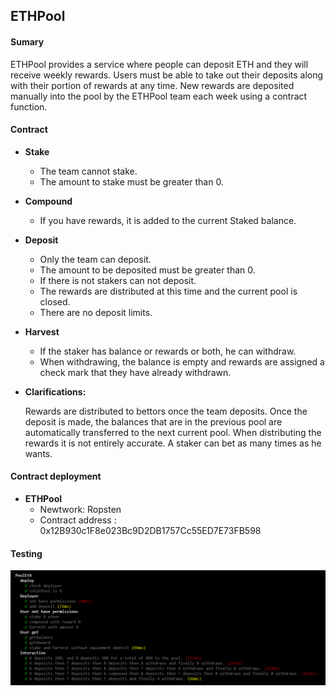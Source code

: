 ## ETHPool

#### Sumary
ETHPool provides a service where people can deposit ETH and they will receive weekly rewards. Users must be able to take out their deposits along with their portion of rewards at any time. New rewards are deposited manually into the pool by the ETHPool team each week using a contract function.

#### Contract

* **Stake**
    * The team cannot stake.
    * The amount to stake must be greater than 0.

* **Compound**
    * If you have rewards, it is added to the current Staked balance.

* **Deposit**
    * Only the team can deposit.
    * The amount to be deposited must be greater than 0.
    * If there is not stakers can not deposit.
    * The rewards are distributed at this time and the current pool is closed.
    * There are no deposit limits.

* **Harvest**
    * If the staker has balance or rewards or both, he can withdraw.
    * When withdrawing, the balance is empty and rewards are assigned a check mark that they have already withdrawn.

* **Clarifications:**

    Rewards are distributed to bettors once the team deposits. 
    Once the deposit is made, the balances that are in the previous pool are automatically transferred to the next current pool.
    When distributing the rewards it is not entirely accurate.
    A staker can bet as many times as he wants.


#### Contract deployment
 * **ETHPool**
    * Newtwork: Ropsten 
    * Contract address : 0x12B930c1F8e023Bc9D2DB1757Cc55ED7E73FB598 

#### Testing

![Screenshot](screenshot.png)